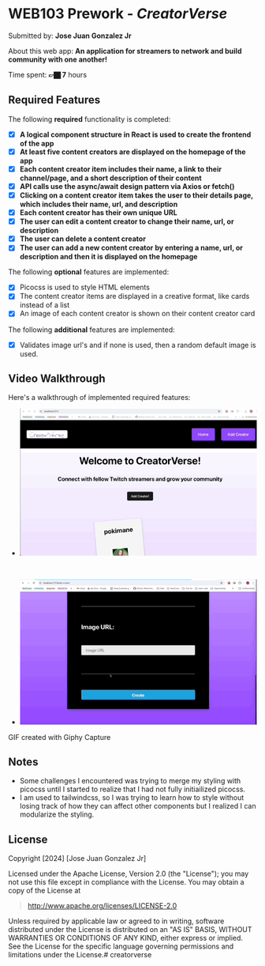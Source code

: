 # WEB103 Prework - *CreatorVerse*

Submitted by: **Jose Juan Gonzalez Jr**

About this web app: **An application for streamers to network and build community with one another!**

Time spent: **👉🏿 7** hours

## Required Features

The following **required** functionality is completed:

<!-- 👉🏿👉🏿👉🏿 Make sure to check off completed functionality below -->
- [x] **A logical component structure in React is used to create the frontend of the app**
- [x] **At least five content creators are displayed on the homepage of the app**
- [x] **Each content creator item includes their name, a link to their channel/page, and a short description of their content**
- [x] **API calls use the async/await design pattern via Axios or fetch()**
- [x] **Clicking on a content creator item takes the user to their details page, which includes their name, url, and description**
- [x] **Each content creator has their own unique URL**
- [x] **The user can edit a content creator to change their name, url, or description**
- [x] **The user can delete a content creator**
- [x] **The user can add a new content creator by entering a name, url, or description and then it is displayed on the homepage**

The following **optional** features are implemented:

- [x] Picocss is used to style HTML elements
- [x] The content creator items are displayed in a creative format, like cards instead of a list
- [x] An image of each content creator is shown on their content creator card

The following **additional** features are implemented:

* [x] Validates image url's and if none is used, then a random default image is used.

## Video Walkthrough

Here's a walkthrough of implemented required features:

- <img src='./gifs/walkthrough-1.gif' title='Video Walkthrough' width='500' alt='Video Walkthrough' />

<br />

- <img src='gifs/walkthrough-2.gif' title='Video Walkthrough2' width='500' alt='Video Walkthrough2' />



GIF created with Giphy Capture

## Notes

- Some challenges I encountered was trying to merge my styling with picocss until I started to realize that I had not fully initiailized picocss.
- I am used to tailwindcss, so I was trying to learn how to style without losing track of how they can affect other components but I realized I can modularize the styling. 

## License

Copyright [2024] [Jose Juan Gonzalez Jr]

Licensed under the Apache License, Version 2.0 (the "License"); you may not use this file except in compliance with the License. You may obtain a copy of the License at

> http://www.apache.org/licenses/LICENSE-2.0

Unless required by applicable law or agreed to in writing, software distributed under the License is distributed on an "AS IS" BASIS, WITHOUT WARRANTIES OR CONDITIONS OF ANY KIND, either express or implied. See the License for the specific language governing permissions and limitations under the License.# creatorverse
